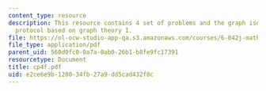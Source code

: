 ```yaml
---
content_type: resource
description: This resource contains 4 set of problems and the graph isomorphism authentication
  protocol based on graph theory I.
file: https://ol-ocw-studio-app-qa.s3.amazonaws.com/courses/6-042j-mathematics-for-computer-science-fall-2005/e2ce6e9b128034fb27a9dd5cad432f0c_cp4f.pdf
file_type: application/pdf
parent_uid: 560d0fc0-0a7a-0ab0-26b1-b8fe9fc17391
resourcetype: Document
title: cp4f.pdf
uid: e2ce6e9b-1280-34fb-27a9-dd5cad432f0c
---
```

